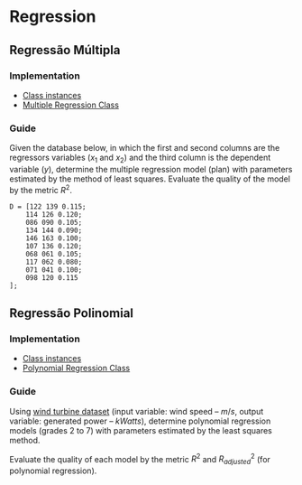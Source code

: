 # Regression

## Regressão Múltipla

### Implementation

- [Class instances](./exercise03.m)
- [Multiple Regression Class](./MultipleRegression.m)

### Guide

Given the database below, in which the first and second columns are the regressors variables $(x_1$ and $x_2)$ and the third column is the dependent variable $(y)$, determine the multiple regression model (plan) with parameters estimated by the method of least squares. Evaluate the quality of the model by the metric $R^2$.

```
D = [122 139 0.115;
    114 126 0.120;
    086 090 0.105;
    134 144 0.090;
    146 163 0.100;
    107 136 0.120;
    068 061 0.105;
    117 062 0.080;
    071 041 0.100;
    098 120 0.115
];
```

## Regressão Polinomial

### Implementation

- [Class instances](./exercise02.m)
- [Polynomial Regression Class](./PolynomialRegression.m)

### Guide

Using [wind turbine dataset](../../datasets/aerogerador.dat) (input variable: wind speed – $m/s$, output variable: generated power – $kWatts$), determine polynomial regression models (grades 2 to 7) with parameters estimated by the least squares method.

Evaluate the quality of each model by the metric $R^2$ and $R^2_{adjusted}$ (for polynomial regression).
